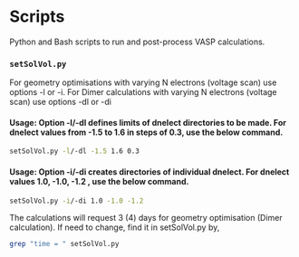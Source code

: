 # Scripts  
Python and Bash scripts to run and post-process VASP calculations.  

### `setSolVol.py`  

For geometry optimisations with varying N electrons (voltage scan) use options -l or -i. For Dimer calculations with varying N electrons (voltage scan) use options -dl or -di
 


#### Usage: Option -l/-dl defines limits of dnelect directories to be made. For dnelect values from -1.5 to 1.6 in steps of 0.3, use the below command. 
```bash
setSolVol.py -l/-dl -1.5 1.6 0.3
```


#### Usage: Option -i/-di creates directories of individual dnelect. For dnelect values 1.0, -1.0, -1.2 , use the below command.
```bash
setSolVol.py -i/-di 1.0 -1.0 -1.2
```
The calculations will request 3 (4) days for geometry optimisation (Dimer calculation). If need to change, find it in setSolVol.py by, 

```bash
grep "time = " setSolVol.py
```
